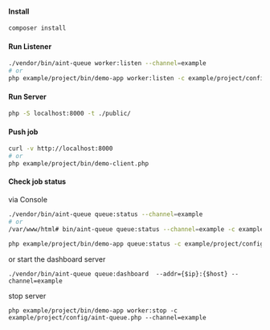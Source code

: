 #### Install

```bash
composer install
```

#### Run Listener

```bash
./vendor/bin/aint-queue worker:listen --channel=example
# or
php example/project/bin/demo-app worker:listen -c example/project/config/aint-queue.php --channel=example
```

#### Run Server

```bash
php -S localhost:8000 -t ./public/
```

#### Push job

```bash
curl -v http://localhost:8000
# or
php example/project/bin/demo-client.php
```

#### Check job status

via Console

```bash
./vendor/bin/aint-queue queue:status --channel=example
# or
/var/www/html# bin/aint-queue queue:status --channel=example -c example/project/config/aint-queue.php 

php example/project/bin/demo-app queue:status -c example/project/config/aint-queue.php --channel=example
```

or start the dashboard server

```
./vendor/bin/aint-queue queue:dashboard  --addr={$ip}:{$host} --channel=example
```

stop server
```
php example/project/bin/demo-app worker:stop -c example/project/config/aint-queue.php --channel=example
```